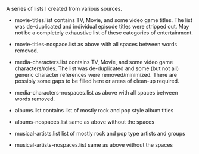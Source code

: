 A series of lists I created from various sources.

- movie-titles.list contains TV, Movie, and some video game titles. The list was de-duplicated and individual episode titles were stripped out. May not be a completely exhaustive list of these categories of entertainment.

- movie-titles-nospace.list as above with all spaces between words removed.

- media-characters.list contains TV, Movie, and some video game characters/roles. The list was de-duplicated and some (but not all) generic character references were removed/minimized. There are possibly some gaps to be filled here or areas of clean-up required.

- media-characters-nospaces.list as above with all spaces between words removed.

- albums.list contains list of mostly rock and pop style album titles

- albums-nospaces.list same as above without the spaces

- musical-artists.list list of mostly rock and pop type artists and groups

- musical-artists-nospaces.list same as above without the spaces

